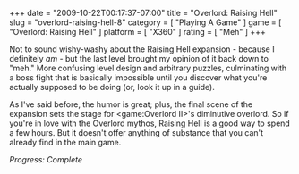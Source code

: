 +++
date = "2009-10-22T00:17:37-07:00"
title = "Overlord: Raising Hell"
slug = "overlord-raising-hell-8"
category = [ "Playing A Game" ]
game = [ "Overlord: Raising Hell" ]
platform = [ "X360" ]
rating = [ "Meh" ]
+++

Not to sound wishy-washy about the Raising Hell expansion - because I definitely <i>am</i> - but the last level brought my opinion of it back down to "meh."  More confusing level design and arbitrary puzzles, culminating with a boss fight that is basically impossible until you discover what you're actually supposed to be doing (or, look it up in a guide).

As I've said before, the humor is great; plus, the final scene of the expansion sets the stage for <game:Overlord II>'s diminutive overlord.  So if you're in love with the Overlord mythos, Raising Hell is a good way to spend a few hours.  But it doesn't offer anything of substance that you can't already find in the main game.

<i>Progress: Complete</i>